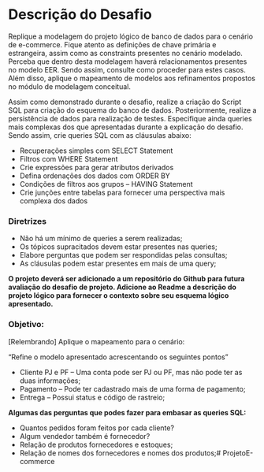 # **Descrição do Desafio**

Replique a modelagem do projeto lógico de banco de dados para o cenário de e-commerce. Fique atento as definições de chave primária e estrangeira, assim como as constraints presentes no cenário modelado. Perceba que dentro desta modelagem haverá relacionamentos presentes no modelo EER. Sendo assim, consulte como proceder para estes casos. Além disso, aplique o mapeamento de modelos aos refinamentos propostos no módulo de modelagem conceitual.

Assim como demonstrado durante o desafio, realize a criação do Script SQL para criação do esquema do banco de dados. Posteriormente, realize a persistência de dados para realização de testes. Especifique ainda queries mais complexas dos que apresentadas durante a explicação do desafio. Sendo assim, crie queries SQL com as cláusulas abaixo:

- Recuperações simples com SELECT Statement
- Filtros com WHERE Statement
- Crie expressões para gerar atributos derivados
- Defina ordenações dos dados com ORDER BY
- Condições de filtros aos grupos – HAVING Statement
- Crie junções entre tabelas para fornecer uma perspectiva mais complexa dos dados

### **Diretrizes**

- Não há um mínimo de queries a serem realizadas;
- Os tópicos supracitados devem estar presentes nas queries;
- Elabore perguntas que podem ser respondidas pelas consultas;
- As cláusulas podem estar presentes em mais de uma query;

**O projeto deverá ser adicionado a um repositório do Github para futura avaliação do desafio de projeto. Adicione ao Readme a descrição do projeto lógico para fornecer o contexto sobre seu esquema lógico apresentado.**

### **Objetivo:**

[Relembrando] Aplique o mapeamento para o cenário:

“Refine o modelo apresentado acrescentando os seguintes pontos”

- Cliente PJ e PF – Uma conta pode ser PJ ou PF, mas não pode ter as duas informações;
- Pagamento – Pode ter cadastrado mais de uma forma de pagamento;
- Entrega – Possui status e código de rastreio;

**Algumas das perguntas que podes fazer para embasar as queries SQL:**

- Quantos pedidos foram feitos por cada cliente?
- Algum vendedor também é fornecedor?
- Relação de produtos fornecedores e estoques;
- Relação de nomes dos fornecedores e nomes dos produtos;# ProjetoE-commerce
